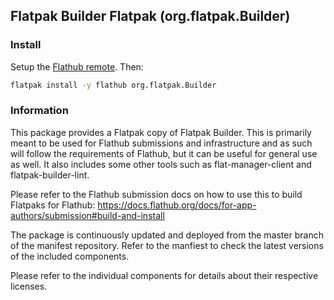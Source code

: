 ## Flatpak Builder Flatpak (org.flatpak.Builder)

### Install

Setup the [Flathub remote](https://flathub.org/setup). Then:

```sh
flatpak install -y flathub org.flatpak.Builder
```

### Information

This package provides a Flatpak copy of Flatpak Builder. This is
primarily meant to be used for Flathub submissions and infrastructure
and as such will follow the requirements of Flathub, but it can be
useful for general use as well. It also includes some other tools such as
flat-manager-client and flatpak-builder-lint.

Please refer to the Flathub submission docs on how to use this to build
Flatpaks for Flathub: https://docs.flathub.org/docs/for-app-authors/submission#build-and-install

The package is continuously updated and deployed from the master branch
of the manifest repository. Refer to the manfiest to check the latest
versions of the included components.

Please refer to the individual components for details about their
respective licenses.
